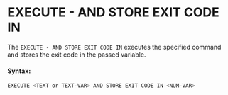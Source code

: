 # EXECUTE - AND STORE EXIT CODE IN

The `EXECUTE - AND STORE EXIT CODE IN` executes the specified command and stores the exit code in the passed variable.

#### Syntax:

```c
EXECUTE <TEXT or TEXT-VAR> AND STORE EXIT CODE IN <NUM-VAR>
```

